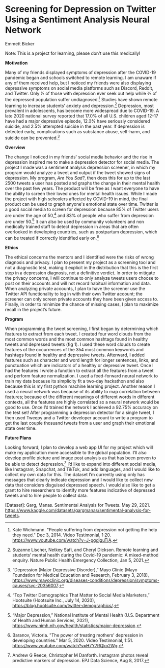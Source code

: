# Screening for Depression on Twitter Using a Sentiment Analysis Neural Network

 Emmett Bicker

Note: This is a project for learning, please don't use this medically!

**Motivation**

Many of my friends displayed symptoms of depression after the COVID-19 pandemic began and schools switched to remote learning. I am unaware if any of them received help, but I noticed my friends were also displaying depressive symptoms on social media platforms such as Discord, Reddit, and Twitter. Only ⅓ of those with depression ever seek out help while ⅔ of the depressed population suffer undiagnosed.[^1] Studies have shown remote learning to increase students’ anxiety and depression.[^2] Depression, most prevalent in adolescents, has become more widespread due to COVID-19. A late 2020 national survey reported that 17.0% of all U.S. children aged 12-17 have had a major depressive episode, 12.0% have seriously considered suicide, and 2.5% attempted suicide in the past year. If depression is detected early, complications such as substance abuse, self-harm, and suicide can be prevented.[^3]

**Overview**

The change I noticed in my friends' social media behavior and the rise in depression inspired me to make a depression detector for social media. The project I made was a sentiment analysis depression screener, in which my program would analyze a tweet and output if the tweet showed signs of depression. My program, *Are You Sad?*, then does this for up to the last 2500 tweets a user has posted and graphs the change in their mental health over the past few years. The product will be free as I want everyone to have the ability to screen their loved ones for mental health issues. While I made the project with high schoolers affected by COVID-19 in mind, the final product can be used to graph anyone's emotional state over time. Twitter is a good social media to screen for depression because 85% of Twitter users are under the age of 50,[^4] and 83% of people who suffer from depression are under 50.[^5] It can also be used by community volunteers and non medically trained staff to detect depression in areas that are often overlooked in developing countries, such as postpartum depression, which can be treated if correctly identified early on.[^6]

**Ethics**

The ethical concerns the mentors and I identified were the risks of wrong diagnosis and privacy. I plan to present my project as a screening tool and not a diagnostic test, making it explicit in the distribution that this is the first step in a depression diagnosis, not a definitive verdict. In order to mitigate the privacy concerns, I will continue to only analyze tweets users choose to post on their accounts and will not record habitual information and data. When analyzing private accounts, I plan to have the screener use the Twitter API functionality to log in with their own Twitter account; the screener can only screen private accounts they have been given access to. Finally, in order to minimize the chance of missing cases, I plan to maximize recall in the project’s future.

**Program**

When programming the tweet screening, I first began by determining which features to extract from each tweet. I created four word clouds from the most common words and the most common hashtags found in healthy tweets and depressed tweets (fig 1). I used these word clouds to create features of the occurrences of the 354 most common keywords and hashtags found in healthy and depressive tweets. Afterward, I added features such as character and word length for longer sentences, links, and punctuation which are indicators of a healthy or depressive tweet. Once I had the features I wrote a function to extract all the features from a tweet and perform feature normalization.
    I used a feed-forward neural network to train my data because its simplicity fit a two-day hackathon and also because this is my first python machine learning project. Another reason I used a neural network was because of its ability to map correlation between features; because of the different meanings of different words in different contexts, all the features are highly correlated so a neural network would be good to use. Once I’d trained the network I achieved a 92.75% accuracy on the test set! After programming a depression detector for a single tweet, I then used Tweepy and a Twitter developer account to write a program to get the last couple thosuand tweets from a user and graph their emotional state over time.
  
**Future Plans**

Looking forward, I plan to develop a web app UI for my project which will make my application more accessible to the global population. I’ll also develop profile picture and image post analysis as that has been proven to be able to detect depression.[^7] I’d like to expand into different social media, like Instagram, Snapchat, and TikTok, and add languages, and I would like to collect my own data for this. The dataset I’m currently using only has messages that clearly indicate depression and I would like to collect new data that considers disguised depressed speech. I would also like to get a grant to hire researchers to identify more features indicative of depressed tweets and to hire people to collect data.

[^1]: Kate Wichmann. "People suffering from depression not getting the help they need." Dec 3, 2014. Video Testimonial, 1:20. https://www.youtube.com/watch?v=J-pgdjguTjA. 

[^2]: Suzanne Lischer, Netkey Safi, and Cheryl Dickson. Remote learning and students’ mental health during the Covid-19 pandemic: A mixed-method enquiry. Nature Public Health Emergency Collection, Jan 5, 2021.

[^3]:“Depression (Major Depressive Disorder),” Mayo Clinic (Mayo Foundation for Medical Education and Research, February 3, 2018), https://www.mayoclinic.org/diseases-conditions/depression/symptoms-causes/syc-20356007. 

[^4]: “Top Twitter Demographics That Matter to Social Media Marketers,” Hootsuite (Hootsuite Inc., July 14, 2020), https://blog.hootsuite.com/twitter-demographics/. 

[^5]: “Major Depression,” National Institute of Mental Health (U.S. Department of Health and Human Services, 2021), https://www.nimh.nih.gov/health/statistics/major-depression. 

[^6]: Baranov, Victoria. "The power of treating mothers' depression in developing countries." Mar 5, 2020. Video Testimonial, 1:51. https://www.youtube.com/watch?v=H7Y7RQko2Wg. 

[^7]: Andrew G Reece, Christopher M Danforth. Instagram photos reveal predictive markers of depression. EPJ Data Science, Aug 8, 2017.

[Dataset]: Garg, Manas. Sentimental Analysis for Tweets. May 29, 2021. https://www.kaggle.com/datasets/gargmanas/sentimental-analysis-for-tweets. 

